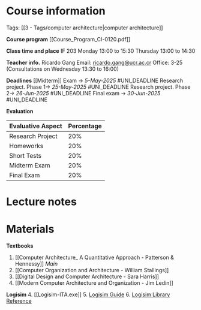 # Course information
Tags: [[3 - Tags/computer architecture|computer architecture]]

**Course program**
[[Course_Program_CI-0120.pdf]]

**Class time and place**
IF 203
Monday 13:00 to 15:30
Thursday 13:00 to 14:30

**Teacher info.**
Ricardo Gang
Email: ricardo.gang@ucr.ac.cr
Office: 3-25 (Consultations on Wednesday 13:30 to 16:00)

**Deadlines**
[[Midterm]] Exam -> _5-May-2025_ #UNI_DEADLINE
Research project. Phase 1-> _25-May-2025_ #UNI_DEADLINE 
Research project. Phase 2-> _26-Jun-2025_  #UNI_DEADLINE 
Final exam -> _30-Jun-2025_  #UNI_DEADLINE 

**Evaluation**

| Evaluative Aspect | Percentage |
| ----------------- | ---------- |
| Research Project  | 20%        |
| Homeworks         | 20%        |
| Short Tests       | 20%        |
| Midterm Exam      | 20%        |
| Final Exam        | 20%        |
# Lecture notes

# Materials

**Textbooks**
1. [[Computer Architecture_ A Quantitative Approach - Patterson & Hennessy]] _Main_
2. [[Computer Organization and Architecture - William Stallings]]
3. [[Digital Design and Computer Architecture - Sara Harris]]
4. [[Modern Computer Architecture and Organization - Jim Ledin]]
   
**Logisim**
4. [[Logisim-ITA.exe]]
5. [Logisim Guide](https://cburch.com/logisim/docs/2.7/en/html/guide/index.html)
6. [Logisim Library Reference](https://cburch.com/logisim/docs/2.7/en/html/libs/index.html)
